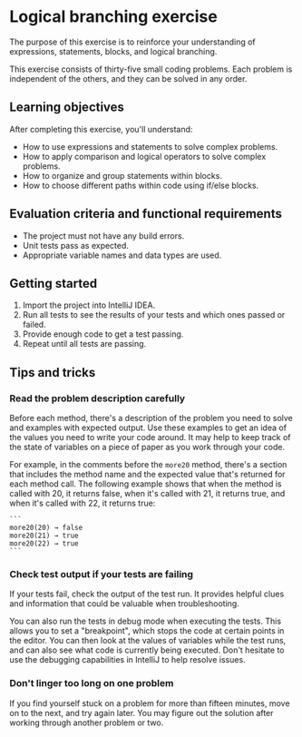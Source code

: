 # Logical branching exercise

The purpose of this exercise is to reinforce your understanding of expressions, statements, blocks, and logical branching.

This exercise consists of thirty-five small coding problems. Each problem is independent of the others, and they can be solved in any order.

## Learning objectives

After completing this exercise, you'll understand:

* How to use expressions and statements to solve complex problems.
* How to apply comparison and logical operators to solve complex problems.
* How to organize and group statements within blocks.
* How to choose different paths within code using if/else blocks.

## Evaluation criteria and functional requirements

* The project must not have any build errors.
* Unit tests pass as expected.
* Appropriate variable names and data types are used.

## Getting started

1. Import the project into IntelliJ IDEA.
2. Run all tests to see the results of your tests and which ones passed or failed.
3. Provide enough code to get a test passing.
4. Repeat until all tests are passing.

## Tips and tricks

### Read the problem description carefully

Before each method, there's a description of the problem you need to solve and examples with expected output. Use these examples to get an idea of the values you need to write your code around. It may help to keep track of the state of variables on a piece of paper as you work through your code.

For example, in the comments before the `more20` method, there's a section that includes the method name and the expected value that's returned for each method call. The following example shows that when the method is called with 20, it returns false, when it's called with 21, it returns true, and when it's called with 22, it returns true:

    ```
    more20(20) → false
    more20(21) → true
    more20(22) → true
    ```

### Check test output if your tests are failing

If your tests fail, check the output of the test run. It provides helpful clues and information that could be valuable when troubleshooting.

You can also run the tests in debug mode when executing the tests. This allows you to set a "breakpoint", which stops the code at certain points in the editor. You can then look at the values of variables while the test runs, and can also see what code is currently being executed. Don't hesitate to use the debugging capabilities in IntelliJ to help resolve issues.

### Don't linger too long on one problem

If you find yourself stuck on a problem for more than fifteen minutes, move on to the next, and try again later. You may figure out the solution after working through another problem or two.
